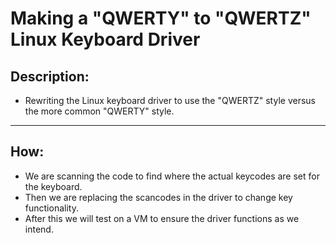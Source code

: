 # Making a "QWERTY" to "QWERTZ" Linux Keyboard Driver
## Description: 
- Rewriting the Linux keyboard driver to use the "QWERTZ" style versus the more common "QWERTY" style. 
-----------------------------------------------------------------------------------------------------
## How:
- We are scanning the code to find where the actual keycodes are set for the keyboard.
- Then we are replacing the scancodes in the driver to change key functionality.
- After this we will test on a VM to ensure the driver functions as we intend.
